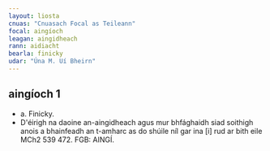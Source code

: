 ```yaml
---
layout: liosta
cnuas: "Cnuasach Focal as Teileann"
focal: aingíoch
leagan: aingidheach
rann: aidiacht
bearla: finicky
udar: "Úna M. Uí Bheirn"
---
```


## aingíoch 1

* a. Finicky.
* D'éirigh na daoine an-aingidheach agus
mur bhfághaidh siad soithigh anois a bhainfeadh
an t-amharc as do shúile níl gar ina [i] rud ar
bith eile MCh2 539 472. FGB: AINGÍ.
